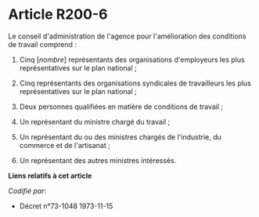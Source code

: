 # Article R200-6

Le conseil d'administration de l'agence pour l'amélioration des conditions de travail comprend :

1. Cinq [*nombre*] représentants des organisations d'employeurs les plus représentatives sur le plan national ;

2. Cinq représentants des organisations syndicales de travailleurs les plus représentatives sur le plan national ;

3. Deux personnes qualifiées en matière de conditions de travail ;

4. Un représentant du ministre chargé du travail ;

5. Un représentant du ou des ministres chargés de l'industrie, du commerce et de l'artisanat ;

6. Un représentant des autres ministres intéressés.

**Liens relatifs à cet article**

_Codifié par_:

  - Décret n°73-1048 1973-11-15
